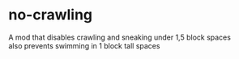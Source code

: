 # no-crawling
A mod that disables crawling and sneaking under 1,5 block spaces <br>
also prevents swimming in 1 block tall spaces